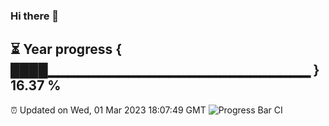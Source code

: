 ### Hi there 👋
⏳ Year progress { ████▁▁▁▁▁▁▁▁▁▁▁▁▁▁▁▁▁▁▁▁▁▁▁▁▁▁ } 16.37 %
---
⏰ Updated on Wed, 01 Mar 2023 18:07:49 GMT
![Progress Bar CI](https://github.com/Moyi321/Moyi321/workflows/Progress%20Bar%20CI/badge.svg)
